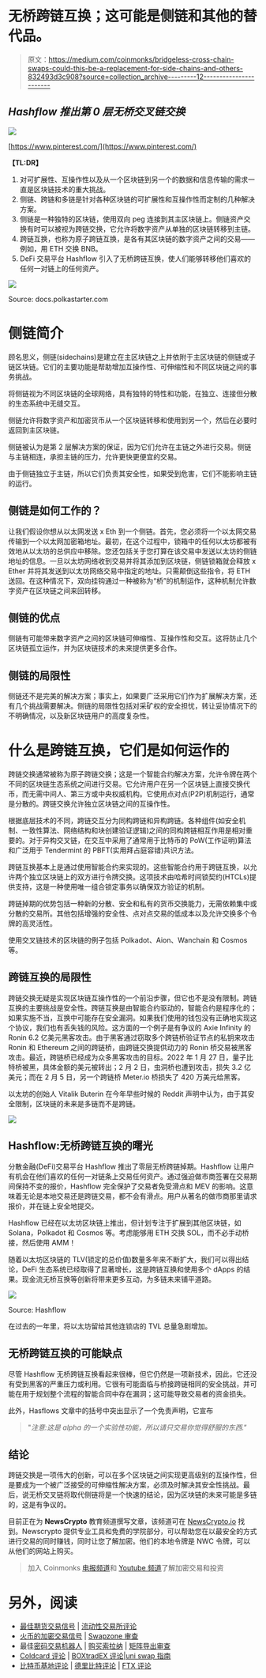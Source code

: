 # 无桥跨链互换；这可能是侧链和其他的替代品。

> 原文：<https://medium.com/coinmonks/bridgeless-cross-chain-swaps-could-this-be-a-replacement-for-side-chains-and-others-832493d3c908?source=collection_archive---------12----------------------->

## *Hashflow 推出第 0 层无桥交叉链交换*

![](img/17f10aef61a483718cdc8d71627ff0f8.png)

[https://www.pinterest.com/](https://www.pinterest.com/)

**【TL:DR】**

1.  对可扩展性、互操作性以及从一个区块链到另一个的数据和信息传输的需求一直是区块链技术的重大挑战。
2.  侧链、跨链和多链是针对各种区块链的可扩展性和互操作性而定制的几种解决方案。
3.  侧链是一种独特的区块链，使用双向 peg 连接到其主区块链上。侧链资产交换有时可以被视为跨链交换，它允许将数字资产从单独的区块链转移到主链。
4.  跨链互换，也称为原子跨链互换，是各有其区块链的数字资产之间的交易——例如，用 ETH 交换 BNB。
5.  DeFi 交易平台 Hashflow 引入了无桥跨链互换，使人们能够转移他们喜欢的任何一对链上的任何资产。

![](img/5e62f24697dff8cbe88885698ca065fb.png)

Source: docs.polkastarter.com

# **侧链简介**

顾名思义，侧链(sidechains)是建立在主区块链之上并依附于主区块链的侧链或子链区块链。它们的主要功能是帮助增加互操作性、可伸缩性和不同区块链之间的事务挑战。

将侧链视为不同区块链的全球网络，具有独特的特性和功能，在独立、连接但分散的生态系统中无缝交互。

侧链允许将数字资产和加密货币从一个区块链转移和使用到另一个，然后在必要时返回到主区块链。

侧链被认为是第 2 层解决方案的保证，因为它们允许在主链之外进行交易。侧链与主链相连，承担主链的压力，允许更快更便宜的交易。

由于侧链独立于主链，所以它们负责其安全性，如果受到危害，它们不能影响主链的运行。

## **侧链是如何工作的？**

让我们假设你想从以太网发送 x Eth 到一个侧链。首先，您必须将一个以太网交易传输到一个以太网加密箱地址。最初，在这个过程中，锁箱中的任何以太坊都被有效地从以太坊的总供应中移除。您还包括关于您打算在该交易中发送以太坊的侧链地址的信息。一旦以太坊网络收到交易并将其添加到区块链，侧链锁箱就会释放 x Ether 并将其发送到以太坊网络交易中指定的地址。只需颠倒这些指令，将 ETH 送回。在这种情况下，双向挂钩通过一种被称为“桥”的机制运作，这种机制允许数字资产在区块链之间来回转移。

## **侧链的优点**

侧链有可能带来数字资产之间的区块链可伸缩性、互操作性和交互。这将防止几个区块链孤立运作，并为区块链技术的未来提供更多合作。

## **侧链的局限性**

侧链还不是完美的解决方案；事实上，如果要广泛采用它们作为扩展解决方案，还有几个挑战需要解决。侧链的局限性包括对采矿权的安全担忧，转让妥协情况下的不明确情况，以及新区块链用户的高度复杂性。

# **什么是跨链互换，它们是如何运作的**

跨链交换通常被称为原子跨链交换；这是一个智能合约解决方案，允许令牌在两个不同的区块链生态系统之间进行交易。它允许用户在另一个区块链上直接交换代币，而无需中间人、第三方或中央权威机构。它使用点对点(P2P)机制运行，通常是分散的。跨链交换允许独立区块链之间的互操作性。

根据底层技术的不同，跨链交互分为同构跨链和异构跨链。各种组件(如安全机制、一致性算法、网络结构和块创建验证逻辑)之间的同构跨链相互作用是相对重要的。对于异构交叉链，在交互中采用了通常用于比特币的 PoW(工作证明)算法和广泛用于 Tendermint 的 PBFT(实用拜占庭容错)共识方法。

跨链互换基本上是通过使用智能合约来实现的。这些智能合约用于跨链互换，以允许两个独立区块链上的双方进行令牌交换。这项技术由哈希时间锁契约(HTCLs)提供支持，这是一种使用唯一组合锁定事务以确保双方验证的机制。

跨链掉期的优势包括一种新的分散、安全和私有的货币交换能力，无需依赖集中或分散的交易所。其他包括增强的安全性、点对点交易的低成本以及允许交换多个令牌的高灵活性。

使用交叉链技术的区块链的例子包括 Polkadot、Aion、Wanchain 和 Cosmos 等。

## **跨链互换的局限性**

跨链交换无疑是实现区块链互操作性的一个前沿步骤，但它也不是没有限制。跨链互换的主要挑战是安全性。跨链互换是由智能合约驱动的，智能合约是程序化的；如果实施不当，互换中可能存在安全漏洞。如果我们使用的钱包没有正确地实现这个协议，我们也有丢失钱的风险。这方面的一个例子是有争议的 Axie Infinity 的 Ronin 6.2 亿美元黑客攻击。由于黑客通过窃取多个跨链桥验证节点的私钥来攻击 Ronin 和 Ethereum 之间的跨链桥，由跨链交换提供动力的 Ronin 桥交易被黑客攻击。最近，跨链桥已经成为众多黑客攻击的目标。2022 年 1 月 27 日，量子比特桥被黑，具体金额的美元被转出；2 月 2 日，虫洞桥也遭到攻击，损失 3.2 亿美元；而在 2 月 5 日，另一个跨链桥 Meter.io 桥损失了 420 万美元给黑客。

以太坊的创始人 Vitalik Buterin 在今年早些时候的 Reddit 声明中认为，由于其安全限制，区块链的未来是多链而不是跨链。

![](img/443424159a250e6ec09e9c606ce6dc9f.png)

## **Hashflow:无桥跨链互换的曙光**

分散金融(DeFi)交易平台 Hashflow 推出了零层无桥跨链掉期。Hashflow 让用户有机会在他们喜欢的任何一对链条上交易任何资产。通过强迫做市商签署在交易期间保持不变的报价，Hashflow 完全保护了交易者免受滑点和 MEV 的影响。这意味着无论是本地交易还是跨链交易，都不会有滑点。用户从著名的做市商那里请求报价，并在链上安全地提交。

Hashflow 已经在以太坊区块链上推出，但计划专注于扩展到其他区块链，如 Solana，Polkadot 和 Cosmos 等。考虑能够用 ETH 交换 SOL，而不必手动桥接，然后使用 AMM！

随着以太坊区块链的 TLV(锁定的总价值)数量多年来不断扩大，我们可以得出结论，DeFi 生态系统已经取得了显著增长，这是跨链互换和使用多个 dApps 的结果。现金流无桥互换等创新将带来更多互动，为多链未来铺平道路。

![](img/5b0429340e3bf2fd435047551f5c68bc.png)

Source: Hashflow

在过去的一年里，将以太坊留给其他连锁店的 TVL 总量急剧增加。

## **无桥跨链互换的可能缺点**

尽管 Hashflow 无桥跨链互换看起来很棒，但它仍然是一项新技术，因此，它还没有受到黑客的严重压力或利用。它很有可能面临与桥接跨链相同的安全挑战，并可能在用于规划整个流程的智能合同中存在漏洞；这可能导致交易者的资金损失。

此外，Hasflows 文章中的括号中突出显示了一个免责声明，它宣布

> "*注意:这是 alpha 的一个实验性功能，所以请只交易你觉得舒服的东西."*

## **结论**

跨链交换是一项伟大的创新，可以在多个区块链之间实现更高级别的互操作性，但是要成为一个被广泛接受的可伸缩性解决方案，必须及时解决其安全性挑战。最后，说无桥交叉链将取代侧链将是一个快速的结论，因为区块链的未来可能是多链的，这是有争议的。

目前正在为 **NewsCrypto** 教育频道撰写文章，该频道可在 [NewsCrypto.io](https://newscrypto.io/) 找到。Newscrypto 提供专业工具和免费的学院部分，可以帮助您在以最安全的方式进行交易的同时赚钱，同时让您了解加密。他们的本地令牌是 NWC 令牌，可以从他们的网站上购买。

> 加入 Coinmonks [电报频道](https://t.me/coincodecap)和 [Youtube 频道](https://www.youtube.com/c/coinmonks/videos)了解加密交易和投资

# 另外，阅读

*   [最佳期货交易信号](https://coincodecap.com/futures-trading-signals) | [流动性交易所评论](https://coincodecap.com/liquid-exchange-review)
*   [火币的加密交易信号](https://coincodecap.com/huobi-crypto-trading-signals) | [Swapzone 审查](/coinmonks/swapzone-review-crypto-exchange-data-aggregator-e0ad78e55ed7)
*   最佳[密码交易机器人](https://coincodecap.com/best-crypto-trading-bots) | [购买索拉纳](https://coincodecap.com/buy-solana) | [矩阵导出审查](https://coincodecap.com/matrixport-review)
*   [Coldcard 评论](https://coincodecap.com/coldcard-review) | [BOXtradEX 评论](https://coincodecap.com/boxtradex-review)|[uni swap 指南](https://coincodecap.com/uniswap)
*   [比特币基地评论](/coinmonks/coinbase-review-6ef4e0f56064) | [德里比特评论](/coinmonks/deribit-review-options-fees-apis-and-testnet-2ca16c4bbdb2) | [FTX 评论](/coinmonks/ftx-crypto-exchange-review-53664ac1198f)
